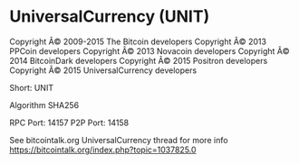 UniversalCurrency (UNIT)
===================

Copyright Â© 2009-2015 The Bitcoin developers
Copyright Â© 2013 PPCoin developers
Copyright Â© 2013 Novacoin developers
Copyright Â© 2014 BitcoinDark developers
Copyright Â© 2015 Positron developers
Copyright Â© 2015 UniversalCurrency developers


Short: UNIT

Algorithm SHA256


RPC Port: 14157
P2P Port: 14158

See bitcointalk.org UniversalCurrency thread for more info
https://bitcointalk.org/index.php?topic=1037825.0
